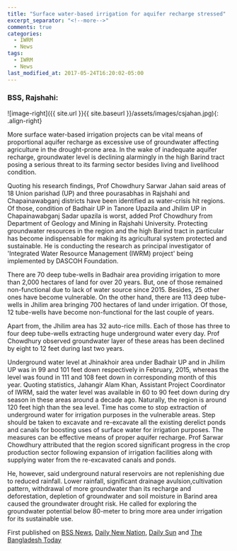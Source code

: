 ```yaml
---
title: "Surface water-based irrigation for aquifer recharge stressed"
excerpt_separator: "<!--more-->"
comments: true
categories:
  - IWRM
  - News
tags:
  - IWRM
  - News
last_modified_at: 2017-05-24T16:20:02-05:00
---
```


### BSS, Rajshahi: 
![image-right]({{ site.url }}{{ site.baseurl }}/assets/images/csjahan.jpg){: .align-right}

More surface water-based irrigation projects can be vital means of proportional aquifer recharge as excessive use of groundwater affecting agriculture in the drought-prone area.
In the wake of inadequate aquifer recharge, groundwater level is declining alarmingly in the high Barind tract posing a serious threat to its farming sector besides living and livelihood condition.
<!--more-->
Quoting his research findings, Prof Chowdhury Sarwar Jahan said areas of 18 Union parishad (UP) and three pourasabhas in Rajshahi and Chapainawabganj districts have been identified as water-crisis hit regions.
Of those, condition of Badhair UP in Tanore Upazila and Jhilim UP in
Chapainawabganj Sadar upazila is worst, added Prof Chowdhury from Department of Geology and Mining in Rajshahi University.
Protecting groundwater resources in the region and the high Barind tract in particular has become indispensable for making its agricultural system protected and sustainable. He is conducting the research as principal investigator of 'Integrated Water Resource Management (IWRM) project' being implemented by DASCOH Foundation.

There are 70 deep tube-wells in Badhair area providing irrigation to more than 2,000 hectares of land for over 20 years. But, one of those remained non-functional due to lack of water source since 2015. Besides, 25 other ones have become vulnerable.
On the other hand, there are 113 deep tube-wells in Jhilim area bringing 700 hectares of land under irrigation. Of those, 12 tube-wells have become non-functional for the last couple of years.

Apart from, the Jhilim area has 32 auto-rice mills. Each of those has three to four deep tube-wells extracting huge underground water every day. Prof Chowdhury observed groundwater layer of these areas has been declined by eight to 12 feet during last two years.

Underground water level at Jhinakhoir area under Badhair UP and in Jhilim UP was in 99 and 101 feet down respectively in February, 2015, whereas the level was found in 111 and 108 feet down in corresponding month of this year.
Quoting statistics, Jahangir Alam Khan, Assistant Project Coordinator of IWRM, said the water level was available in 60 to 90 feet down during dry season in these areas around a decade ago. Naturally, the region is around 120 feet high than the sea level. Time has come to stop extraction of underground water for irrigation purposes in the vulnerable areas.
Step should be taken to excavate and re-excavate all the existing derelict ponds and canals for boosting uses of surface water for irrigation purposes. The measures can be effective means of proper aquifer recharge. Prof Sarwar Chowdhury attributed that the region scored significant progress in the crop production sector following expansion of irrigation facilities along with supplying water from the re-excavated canals and ponds.

He, however, said underground natural reservoirs are not replenishing due to reduced rainfall. Lower rainfall, significant drainage avulsion,cultivation pattern, withdrawal of more groundwater than its recharge and deforestation, depletion of groundwater and soil moisture in Barind area caused the groundwater drought risk.
He called for exploring the groundwater potential below 80-meter to bring more area under irrigation for its sustainable use.

First published on [BSS News](http://bssnews.net/news_image/2017-05-14_bss-03_265664.jpg/), [Daily New Nation](http://thedailynewnation.com/news/133833/surface-water-based-irrigation--for-aquifer-recharge-stressed/),
[Daily Sun](http://www.daily-sun.com/printversion/details/226457/Surface-waterbased-irrigation-vital-for-aquifer-recharge:-Experts/) and [The Bangladesh Today](http://thebangladeshtoday.com/2017/05/surface-water-based-irrigation-vital-aquifer-recharge-experts/)